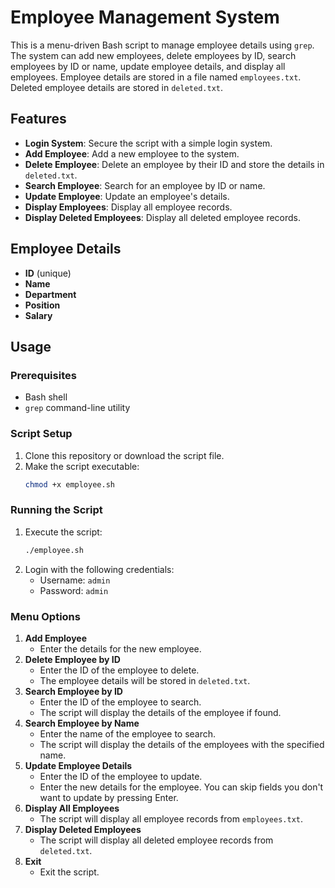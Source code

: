 # Employee Management System

This is a menu-driven Bash script to manage employee details using `grep`. The system can add new employees, delete employees by ID, search employees by ID or name, update employee details, and display all employees. Employee details are stored in a file named `employees.txt`. Deleted employee details are stored in `deleted.txt`.

## Features

- **Login System**: Secure the script with a simple login system.
- **Add Employee**: Add a new employee to the system.
- **Delete Employee**: Delete an employee by their ID and store the details in `deleted.txt`.
- **Search Employee**: Search for an employee by ID or name.
- **Update Employee**: Update an employee's details.
- **Display Employees**: Display all employee records.
- **Display Deleted Employees**: Display all deleted employee records.

## Employee Details

- **ID** (unique)
- **Name**
- **Department**
- **Position**
- **Salary**

## Usage

### Prerequisites

- Bash shell
- `grep` command-line utility

### Script Setup

1. Clone this repository or download the script file.
2. Make the script executable:
    ```sh
    chmod +x employee.sh
    ```

### Running the Script

1. Execute the script:
    ```sh
    ./employee.sh
    ```
2. Login with the following credentials:
    - Username: `admin`
    - Password: `admin`

### Menu Options

1. **Add Employee**
    - Enter the details for the new employee.
2. **Delete Employee by ID**
    - Enter the ID of the employee to delete.
    - The employee details will be stored in `deleted.txt`.
3. **Search Employee by ID**
    - Enter the ID of the employee to search.
    - The script will display the details of the employee if found.
4. **Search Employee by Name**
    - Enter the name of the employee to search.
    - The script will display the details of the employees with the specified name.
5. **Update Employee Details**
    - Enter the ID of the employee to update.
    - Enter the new details for the employee. You can skip fields you don't want to update by pressing Enter.
6. **Display All Employees**
    - The script will display all employee records from `employees.txt`.
7. **Display Deleted Employees**
    - The script will display all deleted employee records from `deleted.txt`.
8. **Exit**
    - Exit the script.

